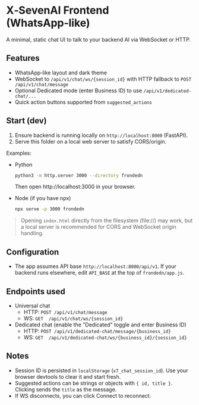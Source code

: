 # X‑SevenAI Frontend (WhatsApp‑like)

A minimal, static chat UI to talk to your backend AI via WebSocket or HTTP.

## Features

- WhatsApp‑like layout and dark theme
- WebSocket to `/api/v1/chat/ws/{session_id}` with HTTP fallback to `POST /api/v1/chat/message`
- Optional Dedicated mode (enter Business ID) to use `/api/v1/dedicated-chat/...`
- Quick action buttons supported from `suggested_actions`

## Start (dev)

1. Ensure backend is running locally on `http://localhost:8000` (FastAPI).
2. Serve this folder on a local web server to satisfy CORS/origin.

Examples:

- Python
  ```bash
  python3 -m http.server 3000 --directory frondedn
  ```
  Then open http://localhost:3000 in your browser.

- Node (if you have npx)
  ```bash
  npx serve -p 3000 frondedn
  ```

> Opening `index.html` directly from the filesystem (file://) may work, but a local server is recommended for CORS and WebSocket origin handling.

## Configuration

- The app assumes API base `http://localhost:8000/api/v1`. If your backend runs elsewhere, edit `API_BASE` at the top of `frondedn/app.js`.

## Endpoints used

- Universal chat
  - HTTP: `POST /api/v1/chat/message`
  - WS:   `GET  /api/v1/chat/ws/{session_id}`
- Dedicated chat (enable the "Dedicated" toggle and enter Business ID)
  - HTTP: `POST /api/v1/dedicated-chat/message/{business_id}`
  - WS:   `GET  /api/v1/dedicated-chat/ws/{business_id}/{session_id}`

## Notes

- Session ID is persisted in `localStorage` (`x7_chat_session_id`). Use your browser devtools to clear it and start fresh.
- Suggested actions can be strings or objects with `{ id, title }`. Clicking sends the `title` as the message.
- If WS disconnects, you can click Connect to reconnect.
